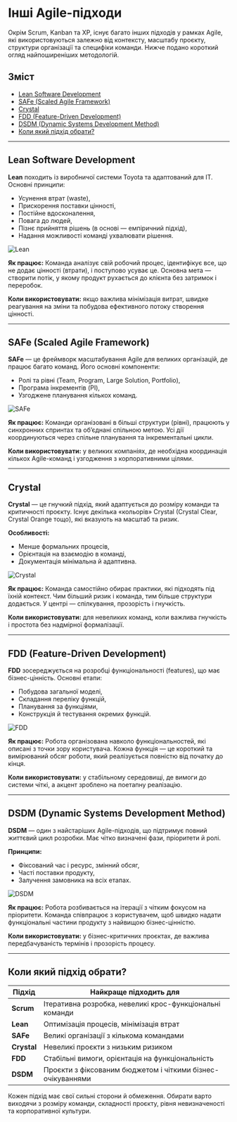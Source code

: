 # Інші Agile-підходи

Окрім Scrum, Kanban та XP, існує багато інших підходів у рамках Agile, які використовуються залежно від контексту, масштабу проєкту, структури організації та специфіки команди. Нижче подано короткий огляд найпоширеніших методологій.

## Зміст

- [Lean Software Development](#lean-software-development)
- [SAFe (Scaled Agile Framework)](#safe-scaled-agile-framework)
- [Crystal](#crystal)
- [FDD (Feature-Driven Development)](#fdd-feature-driven-development)
- [DSDM (Dynamic Systems Development Method)](#dsdm-dynamic-systems-development-method)
- [Коли який підхід обрати?](#коли-який-підхід-обрати)

---

## Lean Software Development

**Lean** походить із виробничої системи Toyota та адаптований для ІТ. Основні принципи:

- Усунення втрат (waste),
- Прискорення поставки цінності,
- Постійне вдосконалення,
- Повага до людей,
- Пізнє прийняття рішень (в основі — емпіричний підхід),
- Надання можливості команді ухвалювати рішення.

![Lean](../assets/Lean-Software-Development.png)

**Як працює:** Команда аналізує свій робочий процес, ідентифікує все, що не додає цінності (втрати), і поступово усуває це. Основна мета — створити потік, у якому продукт рухається до клієнта без затримок і переробок.

**Коли використовувати:** якщо важлива мінімізація витрат, швидке реагування на зміни та побудова ефективного потоку створення цінності.

---

## SAFe (Scaled Agile Framework)

**SAFe** — це фреймворк масштабування Agile для великих організацій, де працює багато команд. Його основні компоненти:

- Ролі та рівні (Team, Program, Large Solution, Portfolio),
- Програма інкрементів (PI),
- Узгоджене планування кількох команд.

![SAFe](../assets/Safe-Agile-Framework-4.png)

**Як працює:** Команди організовані в більші структури (рівні), працюють у синхронних спринтах та об’єднані спільною метою. Усі дії координуються через спільне планування та інкрементальні цикли.

**Коли використовувати:** у великих компаніях, де необхідна координація кількох Agile-команд і узгодження з корпоративними цілями.

---

## Crystal

**Crystal** — це гнучкий підхід, який адаптується до розміру команди та критичності проєкту. Існує декілька «кольорів» Crystal (Crystal Clear, Crystal Orange тощо), які вказують на масштаб та ризик.

**Особливості:**
- Менше формальних процесів,
- Орієнтація на взаємодію в команді,
- Документація мінімальна й адаптивна.

![Crystal](../assets/crystal.png)

**Як працює:** Команда самостійно обирає практики, які підходять під їхній контекст. Чим більший ризик і команда, тим більше структури додається. У центрі — спілкування, прозорість і гнучкість.

**Коли використовувати:** для невеликих команд, коли важлива гнучкість і простота без надмірної формалізації.

---

## FDD (Feature-Driven Development)

**FDD** зосереджується на розробці функціональності (features), що має бізнес-цінність. Основні етапи:

- Побудова загальної моделі,
- Складання переліку функцій,
- Планування за функціями,
- Конструкція й тестування окремих функцій.

![FDD](../assets/Feature-Driven-Development.png)

**Як працює:** Робота організована навколо функціональностей, які описані з точки зору користувача. Кожна функція — це короткий та вимірюваний обсяг роботи, який реалізується повністю від початку до кінця.

**Коли використовувати:** у стабільному середовищі, де вимоги до системи чіткі, а акцент зроблено на поетапну реалізацію.

---

## DSDM (Dynamic Systems Development Method)

**DSDM** — один з найстаріших Agile-підходів, що підтримує повний життєвий цикл розробки. Має чітко визначені фази, пріоритети й ролі.

**Принципи:**
- Фіксований час і ресурс, змінний обсяг,
- Часті поставки продукту,
- Залучення замовника на всіх етапах.

![DSDM](../assets/DSDM_Atern_Project_Phases.png)

**Як працює:** Робота розбивається на ітерації з чітким фокусом на пріоритети. Команда співпрацює з користувачем, щоб швидко надати функціональні частини продукту з найвищою бізнес-цінністю.

**Коли використовувати:** у бізнес-критичних проєктах, де важлива передбачуваність термінів і прозорість процесу.

---

## Коли який підхід обрати?

| Підхід     | Найкраще підходить для |
|------------|------------------------|
| **Scrum**   | Ітеративна розробка, невеликі крос-функціональні команди |
| **Lean**    | Оптимізація процесів, мінімізація втрат |
| **SAFe**    | Великі організації з кількома командами |
| **Crystal** | Невеликі проєкти з низьким ризиком |
| **FDD**     | Стабільні вимоги, орієнтація на функціональність |
| **DSDM**    | Проєкти з фіксованим бюджетом і чіткими бізнес-очікуваннями |

Кожен підхід має свої сильні сторони й обмеження. Обирати варто виходячи з розміру команди, складності проєкту, рівня невизначеності та корпоративної культури.
